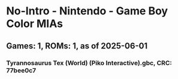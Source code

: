 # No-Intro - Nintendo - Game Boy Color MIAs
## Games: 1, ROMs: 1, as of 2025-06-01

### Tyrannosaurus Tex (World) (Piko Interactive).gbc, CRC: 77bee0c7
